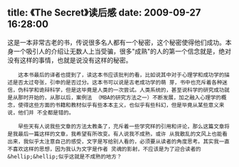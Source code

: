 title: 《The Secret》读后感
date: 2009-09-27 16:28:00
---

这是一本非常古老的书，传说很多名人都有一个秘密，这个秘密使得他们成功。本身一个吸引人的介绍让无数人上当受骗，很多"成熟"的人的第一个信念就是，绝对没有这样的事情，也就是说没有这样的秘密。

    　　这本书最后的译者也提到了，读这本书应该批判的看，比如说其中对于心理学和成功学的描述是否太过夸张，引申的是否过分。这本书可以说是古老成功学的萌 芽，书中也充斥着各种迷信，伪科学和诡辩科学，但是这毕竟是人类的一次尝试。人类系统的，甚至说科学的研究成功就是从那时开始的，从那以后，案例法 （MBA的研究方法之一）不断发展，加之融入心理学的概念，使得这些方面的书籍和教材似乎有些本本主义，也似乎有些科幻，但是毕竟从某些意义来说，他们并 不全都是错的。

    　　早些天有人说我些文章的方法太教条了，充斥着一些学究样的引用和评论，那么这篇文章将是我最后一篇这样的文章，我希望有所改变。有人说我不成熟，或许 从我散乱的文风上也能看出来，我似乎太注意自己的感受，文字是写给别人看的，必须要从读者的角度思考。其实我一直不喜欢这样的思想，因为我认为文字是作者 灵魂的影射，不应该是为了迎合读者的&hellip;&hellip;似乎这就是不成熟的地方？
